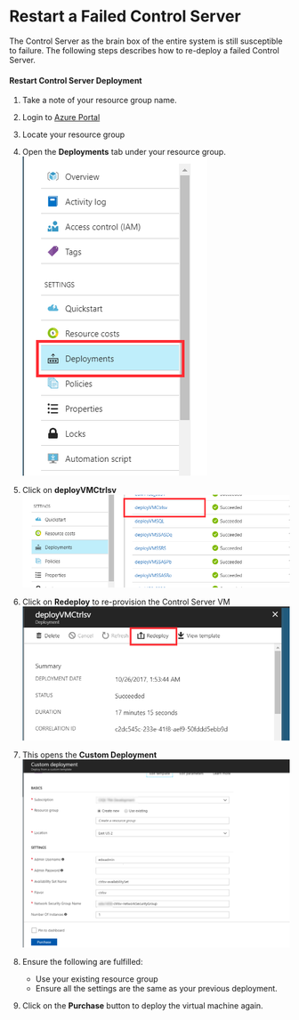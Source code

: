 # Restart a Failed Control Server
The Control Server as the brain box of the entire system is still susceptible to failure. The following steps describes how to re-deploy a failed Control Server.

#### Restart Control Server Deployment
1. Take a note of your resource group name. 

2. Login to [Azure Portal](https://portal.azure.com)

3. Locate your resource group

4. Open the **Deployments** tab under your resource group.    
    	![Deployment Tab](../img/restart_ctrl_server_assets/deployments.png)
5. Click on **deployVMCtrlsv**  
	![Click on Deploy Ctrl Server VM](../img/restart_ctrl_server_assets/deployments2.png)
6. Click on **Redeploy** to re-provision the Control Server VM      
	![Click on Deploy Ctrl Server VM](../img/restart_ctrl_server_assets/deployments3.png)
7. This opens the **Custom Deployment**    
	![Deployment Tab](../img/restart_ctrl_server_assets/deployments4.png)
8. Ensure the following are fulfilled:
	- Use your existing resource group
	- Ensure all the settings are the same as your previous deployment. 
8. Click on the **Purchase** button to deploy the virtual machine again. 
